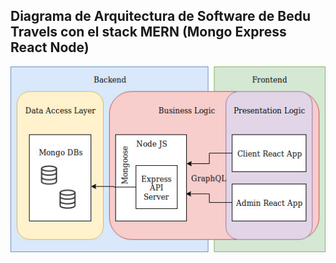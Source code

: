 ## Diagrama de Arquitectura de Software de Bedu Travels con el stack MERN (Mongo Express React Node)

![](../assets/diagrama-arq-sw-mern.jpg)